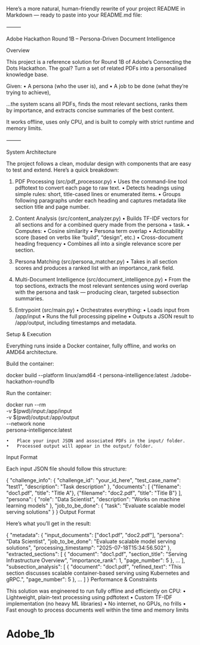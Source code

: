 Here’s a more natural, human-friendly rewrite of your project README in Markdown — ready to paste into your README.md file:

⸻

 Adobe Hackathon Round 1B – Persona-Driven Document Intelligence

 Overview

This project is a reference solution for Round 1B of Adobe’s Connecting the Dots Hackathon. The goal? Turn a set of related PDFs into a personalised knowledge base.

Given:
	•	A persona (who the user is), and
	•	A job to be done (what they’re trying to achieve),

…the system scans all PDFs, finds the most relevant sections, ranks them by importance, and extracts concise summaries of the best content.

It works offline, uses only CPU, and is built to comply with strict runtime and memory limits.

⸻

 System Architecture

The project follows a clean, modular design with components that are easy to test and extend. Here’s a quick breakdown:

1.  PDF Processing (src/pdf_processor.py)
	•	Uses the command-line tool pdftotext to convert each page to raw text.
	•	Detects headings using simple rules: short, title-cased lines or enumerated items.
	•	Groups following paragraphs under each heading and captures metadata like section title and page number.

2.  Content Analysis (src/content_analyzer.py)
	•	Builds TF-IDF vectors for all sections and for a combined query made from the persona + task.
	•	Computes:
	•	Cosine similarity
	•	Persona term overlap
	•	Actionability score (based on verbs like “build”, “design”, etc.)
	•	Cross-document heading frequency
	•	Combines all into a single relevance score per section.

3.  Persona Matching (src/persona_matcher.py)
	•	Takes in all section scores and produces a ranked list with an importance_rank field.

4. Multi-Document Intelligence (src/document_intelligence.py)
	•	From the top sections, extracts the most relevant sentences using word overlap with the persona and task — producing clean, targeted subsection summaries.

5.  Entrypoint (src/main.py)
	•	Orchestrates everything:
	•	Loads input from /app/input
	•	Runs the full processing pipeline
	•	Outputs a JSON result to /app/output, including timestamps and metadata.

Setup & Execution

Everything runs inside a Docker container, fully offline, and works on AMD64 architecture.

Build the container:

docker build --platform linux/amd64 -t persona-intelligence:latest ./adobe-hackathon-round1b

 Run the container:

docker run --rm \
  -v $(pwd)/input:/app/input \
  -v $(pwd)/output:/app/output \
  --network none \
  persona-intelligence:latest

	•	Place your input JSON and associated PDFs in the input/ folder.
	•	Processed output will appear in the output/ folder.
Input Format

Each input JSON file should follow this structure:

{
  "challenge_info": {
    "challenge_id": "your_id_here",
    "test_case_name": "test1",
    "description": "Task description"
  },
  "documents": [
    {"filename": "doc1.pdf", "title": "Title A"},
    {"filename": "doc2.pdf", "title": "Title B"}
  ],
  "persona": {
    "role": "Data Scientist",
    "description": "Works on machine learning models"
  },
  "job_to_be_done": {
    "task": "Evaluate scalable model serving solutions"
  }
}
Output Format

Here’s what you’ll get in the result:

{
  "metadata": {
    "input_documents": ["doc1.pdf", "doc2.pdf"],
    "persona": "Data Scientist",
    "job_to_be_done": "Evaluate scalable model serving solutions",
    "processing_timestamp": "2025-07-18T15:34:56.502"
  },
  "extracted_sections": [
    {
      "document": "doc1.pdf",
      "section_title": "Serving Infrastructure Overview",
      "importance_rank": 1,
      "page_number": 5
    },
    ...
  ],
  "subsection_analysis": [
    {
      "document": "doc1.pdf",
      "refined_text": "This section discusses scalable container-based serving using Kubernetes and gRPC.",
      "page_number": 5
    },
    ...
  ]
}
 Performance & Constraints

This solution was engineered to run fully offline and efficiently on CPU:
	•	Lightweight, plain-text processing using pdftotext
	•	Custom TF-IDF implementation (no heavy ML libraries)
	•	No internet, no GPUs, no frills
	•	Fast enough to process documents well within the time and memory limits
# Adobe_1b
